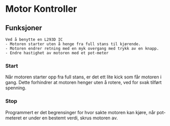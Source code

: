 #  Motor Kontroller

## Funksjoner
    Ved å benytte en L293D IC
    - Motoren starter uten å henge fra full stans til kjørende.
    - Motoren endrer retning med en myk overgang med trykk av en knapp.
    - Endre hastighet av motoren med et pot-meter

### Start
Når motoren starter opp fra full stans, er det ett lite kick som får motoren i gang. Dette forhindrer at motoren henger uten å rotere, ved for svak tilført spenning.

### Stop
Programmert er det begrensinger for hvor sakte motoren kan kjøre, når pot-meteret er under en bestemt verdi, skrus motoren av.


